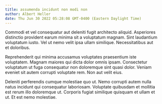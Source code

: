```yaml
---
title: assumenda incidunt non modi non
author: Albert Heller
date: Thu Jun 30 2022 05:28:08 GMT-0400 (Eastern Daylight Time)
---
```

Commodi et vel consequatur aut deleniti fugit architecto aliquid. Asperiores distinctio provident earum minima sit a voluptatum magnam. Sint laudantium voluptatum iusto. Vel ut nemo velit ipsa ullam similique. Necessitatibus aut et doloribus.

 Reprehenderit qui minima accusamus voluptates praesentium iste voluptatem. Magnam maiores qui dicta dolor omnis ipsam. Consectetur voluptatum ut fuga consequatur non doloremque sint quasi dolor. Veniam eveniet sit autem corrupti voluptate rem. Non aut velit eius.

 Deleniti perferendis cumque molestiae quo ut. Nemo corrupti autem nulla natus incidunt qui consequatur laboriosam. Voluptate quibusdam et mollitia est rerum illo doloremque ut. Corporis fugiat similique quisquam et ullam et ut. Et est nemo molestiae.